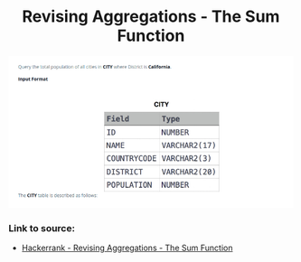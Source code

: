 <h1 align="center">Revising Aggregations - The Sum Function</h1>

![alt text](https://github.com/matthew01lokiet/Github-repos-images/blob/main/Other/SQL/the_sum_function.png)

### Link to source: 
- <a href="https://www.hackerrank.com/challenges/revising-aggregations-sum/problem">Hackerrank - Revising Aggregations - The Sum Function</a>

